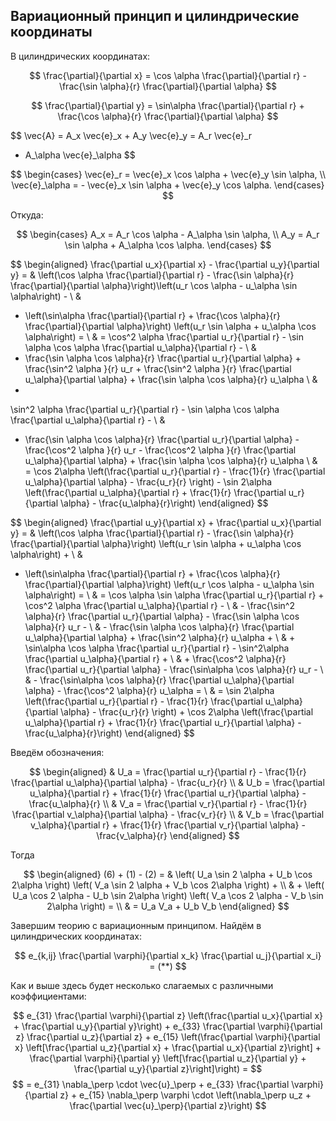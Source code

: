 ## Вариационный принцип и цилиндрические координаты

В цилиндрических координатах:

$$
\frac{\partial}{\partial x} = \cos \alpha \frac{\partial}{\partial r} - \frac{\sin \alpha}{r} \frac{\partial}{\partial \alpha}
$$

$$
\frac{\partial}{\partial y} = \sin\alpha \frac{\partial}{\partial r} + \frac{\cos \alpha}{r} \frac{\partial}{\partial \alpha}
$$

$$
\vec{A} = A_x \vec{e}_x + A_y \vec{e}_y = A_r \vec{e}_r
+ A_\alpha \vec{e}_\alpha
$$

$$ 
\begin{cases} 
    \vec{e}_r = \vec{e}_x \cos \alpha + \vec{e}_y \sin \alpha, \\ 
    \vec{e}_\alpha =  - \vec{e}_x \sin \alpha + \vec{e}_y \cos \alpha.
\end{cases}
$$

Откуда:

$$
\begin{cases}  
    A_x = A_r \cos \alpha - A_\alpha \sin \alpha, \\  
    A_y = A_r \sin \alpha + A_\alpha \cos \alpha.
\end{cases}
$$

$$
\begin{aligned} 
\frac{\partial u_x}{\partial x} - \frac{\partial u_y}{\partial y} = 
&
\left(\cos \alpha \frac{\partial}{\partial r} - \frac{\sin \alpha}{r} \frac{\partial}{\partial \alpha}\right)\left(u_r \cos \alpha - u_\alpha \sin \alpha\right) -
\\ & 
- \left(\sin\alpha \frac{\partial}{\partial r} + \frac{\cos \alpha}{r} \frac{\partial}{\partial \alpha}\right) \left(u_r \sin \alpha + u_\alpha \cos \alpha\right) =
\\ &
= 
\cos^2 \alpha \frac{\partial u_r}{\partial r} - \sin \alpha \cos \alpha \frac{\partial u_\alpha}{\partial r} -
\\ &
- \frac{\sin \alpha \cos \alpha}{r} \frac{\partial u_r}{\partial \alpha} + \frac{\sin^2 \alpha }{r} u_r + \frac{\sin^2 \alpha }{r} \frac{\partial u_\alpha}{\partial \alpha} + \frac{\sin \alpha \cos \alpha}{r} u_\alpha
\\ &
- 
\sin^2 \alpha \frac{\partial u_r}{\partial r} - \sin \alpha \cos \alpha \frac{\partial u_\alpha}{\partial r} -
\\ &
- \frac{\sin \alpha \cos \alpha}{r} \frac{\partial u_r}{\partial \alpha} - \frac{\cos^2 \alpha }{r} u_r - \frac{\cos^2 \alpha }{r} \frac{\partial u_\alpha}{\partial \alpha} + \frac{\sin \alpha \cos \alpha}{r} u_\alpha
\\ &
= \cos 2\alpha \left(\frac{\partial u_r}{\partial r} - \frac{1}{r} \frac{\partial u_\alpha}{\partial \alpha} - \frac{u_r}{r} \right) - \sin 2\alpha 
\left(\frac{\partial u_\alpha}{\partial r} + \frac{1}{r} \frac{\partial u_r}{\partial \alpha} - \frac{u_\alpha}{r}\right)
\end{aligned}
$$

$$
\begin{aligned}
\frac{\partial u_y}{\partial x} + \frac{\partial u_x}{\partial y} = &
\left(\cos \alpha \frac{\partial}{\partial r} - \frac{\sin \alpha}{r} \frac{\partial}{\partial \alpha}\right)
\left(u_r \sin \alpha + u_\alpha \cos \alpha\right) +
\\ &
+ \left(\sin\alpha \frac{\partial}{\partial r} + \frac{\cos \alpha}{r} \frac{\partial}{\partial \alpha}\right) \left(u_r \cos \alpha - u_\alpha \sin \alpha\right) 
=
\\ & =
\cos \alpha \sin \alpha \frac{\partial u_r}{\partial r} + \cos^2 \alpha \frac{\partial u_\alpha}{\partial r} - 
\\ & -
\frac{\sin^2 \alpha}{r} \frac{\partial u_r}{\partial \alpha} -
\frac{\sin \alpha \cos \alpha}{r} u_r - 
\\ & -
\frac{\sin \alpha \cos \alpha}{r} \frac{\partial u_\alpha}{\partial \alpha} +
\frac{\sin^2 \alpha}{r} u_\alpha +
\\ & + 
\sin\alpha \cos \alpha \frac{\partial u_r}{\partial r} -
\sin^2\alpha \frac{\partial u_\alpha}{\partial r} +
\\ & +
\frac{\cos^2 \alpha}{r} \frac{\partial u_r}{\partial \alpha} -
\frac{\sin\alpha \cos \alpha}{r} u_r -
\\ & -
\frac{\sin\alpha \cos \alpha}{r} \frac{\partial u_\alpha}{\partial \alpha} -
\frac{\cos^2 \alpha}{r} u_\alpha = 
\\ & =
\sin 2\alpha \left(\frac{\partial u_r}{\partial r} - \frac{1}{r} \frac{\partial u_\alpha}{\partial \alpha} - \frac{u_r}{r} \right) + \cos 2\alpha 
\left(\frac{\partial u_\alpha}{\partial r} + \frac{1}{r} \frac{\partial u_r}{\partial \alpha} - \frac{u_\alpha}{r}\right)
\end{aligned}
$$

Введём обозначения:

$$
\begin{aligned}
& 
U_a = \frac{\partial u_r}{\partial r} - \frac{1}{r} \frac{\partial u_\alpha}{\partial \alpha} - \frac{u_r}{r} 
\\ &
U_b = \frac{\partial u_\alpha}{\partial r} + \frac{1}{r} \frac{\partial u_r}{\partial \alpha} - \frac{u_\alpha}{r}
\\ &
V_a = \frac{\partial v_r}{\partial r} - \frac{1}{r} \frac{\partial v_\alpha}{\partial \alpha} - \frac{v_r}{r} 
\\ &
V_b = \frac{\partial v_\alpha}{\partial r} + \frac{1}{r} \frac{\partial v_r}{\partial \alpha} - \frac{v_\alpha}{r}
\end{aligned}
$$

Тогда

$$
\begin{aligned}
(6) + (1) - (2) = &
\left(
    U_a \sin 2 \alpha + U_b \cos 2\alpha 
    \right) \left(
    V_a \sin 2 \alpha + V_b \cos 2\alpha 
\right) + 
\\ & +
\left(
    U_a \cos 2 \alpha - U_b \sin 2\alpha 
    \right) \left(
    V_a \cos 2 \alpha - V_b \sin 2\alpha 
\right) =
\\ & =
U_a V_a + U_b V_b
\end{aligned}
$$

Завершим теорию с вариационным принципом. Найдём в цилиндрических координатах:

$$
e_{k,ij} \frac{\partial \varphi}{\partial x_k} \frac{\partial u_j}{\partial x_i} = (**)
$$

Как и выше здесь будет несколько слагаемых с различными коэффициентами:

$$
e_{31} \frac{\partial \varphi}{\partial z} \left(\frac{\partial u_x}{\partial x} + \frac{\partial u_y}{\partial y}\right) + e_{33} \frac{\partial \varphi}{\partial z} \frac{\partial u_z}{\partial z} + e_{15} \left(\frac{\partial \varphi}{\partial x} \left[\frac{\partial u_z}{\partial x} + \frac{\partial u_x}{\partial z}\right] + \frac{\partial \varphi}{\partial y} \left[\frac{\partial u_z}{\partial y} + \frac{\partial u_y}{\partial z}\right]\right) =
$$
$$
= e_{31} \nabla_\perp \cdot \vec{u}_\perp + e_{33} \frac{\partial \varphi}{\partial z} + e_{15} \nabla_\perp \varphi \cdot  \left(\nabla_\perp u_z + \frac{\partial \vec{u}_\perp}{\partial z}\right)
$$